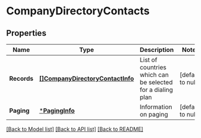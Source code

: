 # CompanyDirectoryContacts

## Properties
Name | Type | Description | Notes
------------ | ------------- | ------------- | -------------
**Records** | [**[]CompanyDirectoryContactInfo**](CompanyDirectoryContactInfo.md) | List of countries which can be selected for a dialing plan | [default to null]
**Paging** | [***PagingInfo**](PagingInfo.md) | Information on paging | [default to null]

[[Back to Model list]](../README.md#documentation-for-models) [[Back to API list]](../README.md#documentation-for-api-endpoints) [[Back to README]](../README.md)


